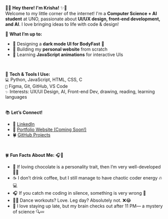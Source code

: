 🎀✨ **Hey there! I'm Krisha!** ✨🎀  
Welcome to my little corner of the internet! I'm a **Computer Science + AI student** at UNO, passionate about **UI/UX design, front-end development, and AI**. I love bringing ideas to life with code & design! 
<br>


🌸 **What I’m up to:**  
- 🌙 Designing a **dark mode UI for BodyFast** 🖤  
- 🌷 Building my **personal website** from scratch    
- 🍜 Learning **JavaScript animations** for interactive UIs
 <br>


🎀 **Tech & Tools I Use:**  
`💻` Python, JavaScript, HTML, CSS, C  
`🎨` Figma, Git, GitHub, VS Code  
`✨` Interests: UX/UI Design, AI, Front-end Dev, drawing, reading, learning languages <br>
<br>

📚 **Let’s Connect!**  
- 🌸 [LinkedIn](www.linkedin.com/in/krisha-gurung)  
- 🌙 [Portfolio Website (Coming Soon!)](https://github.com/KrishaCoded/PortfolioSite)  
- 🍀 [GitHub Projects](https://github.com/KrishaCoded)  <br/>
<br>

🍀 **Fun Facts About Me:** 🎧🎀
- 🍫 If loving chocolate is a personality trait, then I’m very well-developed 🍫✨
- ☕ I don’t drink coffee, but I still manage to have chaotic coder energy 🔥💻
- 🎧 If you catch me coding in silence, something is very wrong 🚨
- 🏃‍♀️ Dance workouts? Love. Leg day? Absolutely not. ❌😂
- 🌙 I love staying up late, but my brain checks out after 11 PM— a mystery of science 🔍💤
